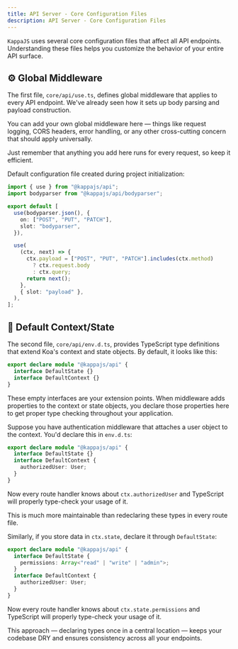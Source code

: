 ```yaml
---
title: API Server - Core Configuration Files
description: API Server - Core Configuration Files
---
```


`KappaJS` uses several core configuration files that affect all API endpoints.
Understanding these files helps you customize the behavior of your entire API surface.

## ⚙️ Global Middleware

The first file, `core/api/use.ts`, defines global middleware that applies to every API endpoint.
We've already seen how it sets up body parsing and payload construction.

You can add your own global middleware here — things like request logging,
CORS headers, error handling, or any other cross-cutting concern that should apply universally.

Just remember that anything you add here runs for every request, so keep it efficient.

Default configuration file created during project initialization:

```ts [core/api/use.ts]
import { use } from "@kappajs/api";
import bodyparser from "@kappajs/api/bodyparser";

export default [
  use(bodyparser.json(), {
    on: ["POST", "PUT", "PATCH"],
    slot: "bodyparser",
  }),

  use(
    (ctx, next) => {
      ctx.payload = ["POST", "PUT", "PATCH"].includes(ctx.method)
        ? ctx.request.body
        : ctx.query;
      return next();
    },
    { slot: "payload" },
  ),
];
```

## 🔧 Default Context/State

The second file, `core/api/env.d.ts`, provides TypeScript type definitions
that extend Koa's context and state objects. By default, it looks like this:

```ts [core/api/env.d.ts]
export declare module "@kappajs/api" {
  interface DefaultState {}
  interface DefaultContext {}
}
```

These empty interfaces are your extension points.
When middleware adds properties to the context or state objects,
you declare those properties here to get proper type checking throughout your application.

Suppose you have authentication middleware that attaches a user object to the context.
You'd declare this in `env.d.ts`:

```ts [core/api/env.d.ts]
export declare module "@kappajs/api" {
  interface DefaultState {}
  interface DefaultContext {
    authorizedUser: User;
  }
}
```

Now every route handler knows about `ctx.authorizedUser`
and TypeScript will properly type-check your usage of it.

This is much more maintainable than redeclaring these types in every route file.

Similarly, if you store data in `ctx.state`, declare it through `DefaultState`:

```ts [core/api/env.d.ts]
export declare module "@kappajs/api" {
  interface DefaultState {
    permissions: Array<"read" | "write" | "admin">;
  }
  interface DefaultContext {
    authorizedUser: User;
  }
}
```

Now every route handler knows about `ctx.state.permissions`
and TypeScript will properly type-check your usage of it.

This approach — declaring types once in a central location —
keeps your codebase DRY and ensures consistency across all your endpoints.

